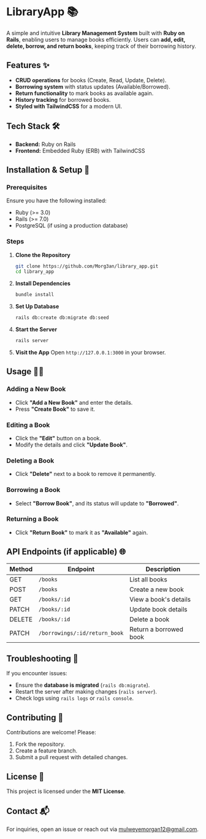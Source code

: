 # LibraryApp 📚

A simple and intuitive **Library Management System** built with **Ruby on Rails**, enabling users to manage books efficiently. Users can **add, edit, delete, borrow, and return books**, keeping track of their borrowing history.

## Features ✨
- **CRUD operations** for books (Create, Read, Update, Delete).
- **Borrowing system** with status updates (Available/Borrowed).
- **Return functionality** to mark books as available again.
- **History tracking** for borrowed books.
- **Styled with TailwindCSS** for a modern UI.

## Tech Stack 🛠️
- **Backend:** Ruby on Rails
- **Frontend:** Embedded Ruby (ERB) with TailwindCSS

## Installation & Setup 🚀
### Prerequisites
Ensure you have the following installed:
- Ruby (>= 3.0)
- Rails (>= 7.0)
- PostgreSQL (if using a production database)

### Steps
1. **Clone the Repository**
   ```sh
   git clone https://github.com/Morg3an/library_app.git
   cd library_app
   ```
2. **Install Dependencies**
   ```sh
   bundle install
   ```
3. **Set Up Database**
   ```sh
   rails db:create db:migrate db:seed
   ```
4. **Start the Server**
   ```sh
   rails server
   ```
5. **Visit the App**
   Open `http://127.0.0.1:3000` in your browser.

## Usage 🏃‍♂️
### Adding a New Book
- Click **"Add a New Book"** and enter the details.
- Press **"Create Book"** to save it.

### Editing a Book
- Click the **"Edit"** button on a book.
- Modify the details and click **"Update Book"**.

### Deleting a Book
- Click **"Delete"** next to a book to remove it permanently.

### Borrowing a Book
- Select **"Borrow Book"**, and its status will update to **"Borrowed"**.

### Returning a Book
- Click **"Return Book"** to mark it as **"Available"** again.

## API Endpoints (if applicable) 🌐
| Method | Endpoint              | Description          |
|--------|----------------------|----------------------|
| GET    | `/books`             | List all books      |
| POST   | `/books`             | Create a new book   |
| GET    | `/books/:id`         | View a book's details |
| PATCH  | `/books/:id`         | Update book details |
| DELETE | `/books/:id`         | Delete a book       |
| PATCH  | `/borrowings/:id/return_book` | Return a borrowed book |

## Troubleshooting 🔧
If you encounter issues:
- Ensure the **database is migrated** (`rails db:migrate`).
- Restart the server after making changes (`rails server`).
- Check logs using `rails logs` or `rails console`.

## Contributing 🤝
Contributions are welcome! Please:
1. Fork the repository.
2. Create a feature branch.
3. Submit a pull request with detailed changes.

## License 📄
This project is licensed under the **MIT License**.

## Contact 📬
For inquiries, open an issue or reach out via [mulweyemorgan12@gmail.com](mailto:mulweyemorgan12@gmail.com).
